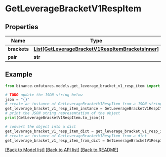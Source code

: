 # GetLeverageBracketV1RespItem


## Properties

Name | Type | Description | Notes
------------ | ------------- | ------------- | -------------
**brackets** | [**List[GetLeverageBracketV1RespItemBracketsInner]**](GetLeverageBracketV1RespItemBracketsInner.md) |  | [optional] 
**pair** | **str** |  | [optional] 

## Example

```python
from binance.cmfutures.models.get_leverage_bracket_v1_resp_item import GetLeverageBracketV1RespItem

# TODO update the JSON string below
json = "{}"
# create an instance of GetLeverageBracketV1RespItem from a JSON string
get_leverage_bracket_v1_resp_item_instance = GetLeverageBracketV1RespItem.from_json(json)
# print the JSON string representation of the object
print(GetLeverageBracketV1RespItem.to_json())

# convert the object into a dict
get_leverage_bracket_v1_resp_item_dict = get_leverage_bracket_v1_resp_item_instance.to_dict()
# create an instance of GetLeverageBracketV1RespItem from a dict
get_leverage_bracket_v1_resp_item_from_dict = GetLeverageBracketV1RespItem.from_dict(get_leverage_bracket_v1_resp_item_dict)
```
[[Back to Model list]](../README.md#documentation-for-models) [[Back to API list]](../README.md#documentation-for-api-endpoints) [[Back to README]](../README.md)


